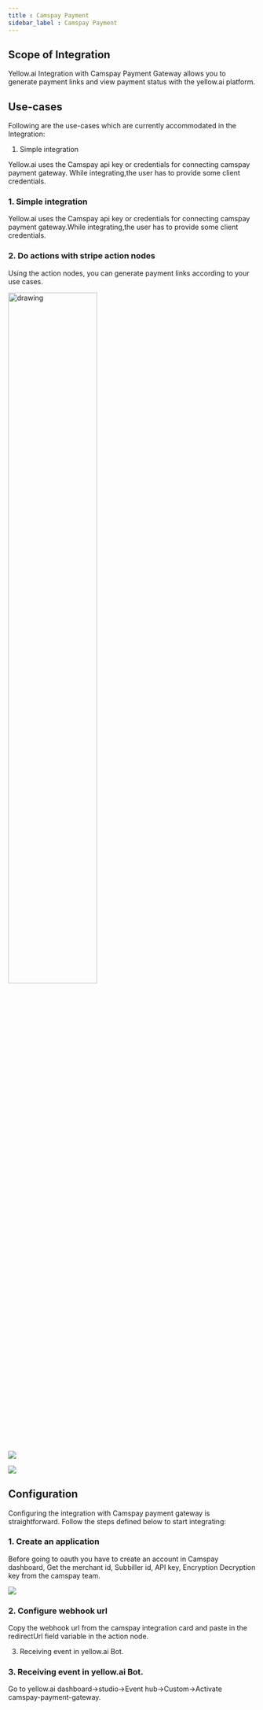 ```yaml
---
title : Camspay Payment
sidebar_label : Camspay Payment
---
```


## Scope of Integration

Yellow.ai Integration with Camspay Payment Gateway allows you to generate payment links and view payment status with the yellow.ai platform.

## Use-cases 

Following are the use-cases which are currently accommodated in the Integration:

1. Simple integration

Yellow.ai uses the Camspay  api key or credentials for connecting camspay payment gateway. While integrating,the user has to provide some client credentials.

### 1. Simple integration
Yellow.ai uses the Camspay  api key or credentials for connecting camspay payment gateway.While integrating,the user has to provide some client credentials. 

### 2. Do actions with stripe action nodes
Using the action nodes, you can generate payment links according to your use cases.

<img src="https://i.imgur.com/wZHyTdt.png" alt="drawing" width="60%"/>

![](https://i.imgur.com/wZHyTdt.png)


![](https://i.imgur.com/yhnsDTc.png)

## Configuration

Configuring the integration with Camspay payment gateway is straightforward. Follow the steps defined below to start integrating:

### 1. Create an application
Before going to oauth you have to create an account in Camspay dashboard, Get the merchant id, Subbiller id, API key, Encryption Decryption key from the camspay team.

![](https://i.imgur.com/NHksd6m.png)

### 2. Configure webhook url
Copy the webhook url from the camspay integration card and paste in the redirectUrl field variable in the action node.

3. Receiving event in yellow.ai Bot.

### 3. Receiving event in yellow.ai Bot.
Go to yellow.ai dashboard->studio->Event hub->Custom->Activate camspay-payment-gateway.
